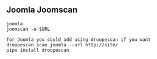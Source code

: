 ## Joomla Joomscan
```
joomla
joomscan -u $URL

for Joomla you could add using droopescan if you want
droopescan scan joomla --url http://site/
pipx install droopescan
```
